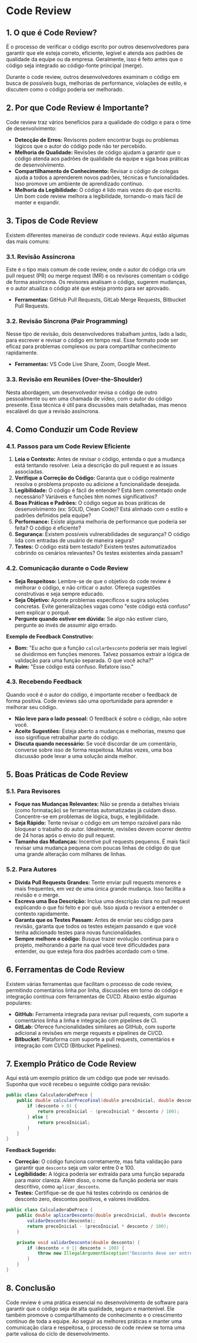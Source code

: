 # Code Review

## 1. O que é Code Review?

É o processo de verificar o código escrito por outros desenvolvedores para garantir que ele esteja correto, eficiente, legível e atenda aos padrões de qualidade da equipe ou da empresa. Geralmente, isso é feito antes que o código seja integrado ao código-fonte principal (merge).

Durante o code review, outros desenvolvedores examinam o código em busca de possíveis bugs, melhorias de performance, violações de estilo, e discutem como o código poderia ser melhorado.

## 2. Por que Code Review é Importante?

Code review traz vários benefícios para a qualidade do código e para o time de desenvolvimento:

- **Detecção de Erros:** Revisores podem encontrar bugs ou problemas lógicos que o autor do código pode não ter percebido.
- **Melhoria de Qualidade:** Revisões de código ajudam a garantir que o código atenda aos padrões de qualidade da equipe e siga boas práticas de desenvolvimento.
- **Compartilhamento de Conhecimento:** Revisar o código de colegas ajuda a todos a aprenderem novos padrões, técnicas e funcionalidades. Isso promove um ambiente de aprendizado contínuo.
- **Melhoria da Legibilidade:** O código é lido mais vezes do que escrito. Um bom code review melhora a legibilidade, tornando-o mais fácil de manter e expandir.

## 3. Tipos de Code Review

Existem diferentes maneiras de conduzir code reviews. Aqui estão algumas das mais comuns:

### 3.1. Revisão Assíncrona

Este é o tipo mais comum de code review, onde o autor do código cria um pull request (PR) ou merge request (MR) e os revisores comentam o código de forma assíncrona. Os revisores analisam o código, sugerem mudanças, e o autor atualiza o código até que esteja pronto para ser aprovado.

- **Ferramentas:** GitHub Pull Requests, GitLab Merge Requests, Bitbucket Pull Requests.

### 3.2. Revisão Síncrona (Pair Programming)

Nesse tipo de revisão, dois desenvolvedores trabalham juntos, lado a lado, para escrever e revisar o código em tempo real. Esse formato pode ser eficaz para problemas complexos ou para compartilhar conhecimento rapidamente.

- **Ferramentas:** VS Code Live Share, Zoom, Google Meet.

### 3.3. Revisão em Reuniões (Over-the-Shoulder)

Nesta abordagem, um desenvolvedor revisa o código de outro pessoalmente ou em uma chamada de vídeo, com o autor do código presente. Essa técnica é útil para discussões mais detalhadas, mas menos escalável do que a revisão assíncrona.

## 4. Como Conduzir um Code Review

### 4.1. Passos para um Code Review Eficiente

1. **Leia o Contexto:** Antes de revisar o código, entenda o que a mudança está tentando resolver. Leia a descrição do pull request e as issues associadas.
2. **Verifique a Correção do Código:** Garanta que o código realmente resolva o problema proposto ou adicione a funcionalidade desejada.
3. **Legibilidade:** O código é fácil de entender? Está bem comentado onde necessário? Variáveis e funções têm nomes significativos?
4. **Boas Práticas e Padrões:** O código segue as boas práticas de desenvolvimento (ex: SOLID, Clean Code)? Está alinhado com o estilo e padrões definidos pela equipe?
5. **Performance:** Existe alguma melhoria de performance que poderia ser feita? O código é eficiente?
6. **Segurança:** Existem possíveis vulnerabilidades de segurança? O código lida com entradas de usuário de maneira segura?
7. **Testes:** O código está bem testado? Existem testes automatizados cobrindo os cenários relevantes? Os testes existentes ainda passam?

### 4.2. Comunicação durante o Code Review

- **Seja Respeitoso:** Lembre-se de que o objetivo do code review é melhorar o código, e não criticar o autor. Ofereça sugestões construtivas e seja sempre educado.
- **Seja Objetivo:** Aponte problemas específicos e sugira soluções concretas. Evite generalizações vagas como "este código está confuso" sem explicar o porquê.
- **Pergunte quando estiver em dúvida:** Se algo não estiver claro, pergunte ao invés de assumir algo errado.

**Exemplo de Feedback Construtivo:**

- **Bom:** "Eu acho que a função `calcularDesconto` poderia ser mais legível se dividirmos em funções menores. Talvez possamos extrair a lógica de validação para uma função separada. O que você acha?"
- **Ruim:** "Esse código está confuso. Refatore isso."

### 4.3. Recebendo Feedback

Quando você é o autor do código, é importante receber o feedback de forma positiva. Code reviews são uma oportunidade para aprender e melhorar seu código.

- **Não leve para o lado pessoal:** O feedback é sobre o código, não sobre você.
- **Aceite Sugestões:** Esteja aberto a mudanças e melhorias, mesmo que isso signifique retrabalhar parte do código.
- **Discuta quando necessário:** Se você discordar de um comentário, converse sobre isso de forma respeitosa. Muitas vezes, uma boa discussão pode levar a uma solução ainda melhor.

## 5. Boas Práticas de Code Review

### 5.1. Para Revisores

- **Foque nas Mudanças Relevantes:** Não se prenda a detalhes triviais (como formatação) se ferramentas automatizadas já cuidam disso. Concentre-se em problemas de lógica, bugs, e legibilidade.
- **Seja Rápido:** Tente revisar o código em um tempo razoável para não bloquear o trabalho do autor. Idealmente, revisões devem ocorrer dentro de 24 horas após o envio do pull request.
- **Tamanho das Mudanças:** Incentive pull requests pequenos. É mais fácil revisar uma mudança pequena com poucas linhas de código do que uma grande alteração com milhares de linhas.

### 5.2. Para Autores

- **Divida Pull Requests Grandes:** Tente enviar pull requests menores e mais frequentes, em vez de uma única grande mudança. Isso facilita a revisão e o merge.
- **Escreva uma Boa Descrição:** Inclua uma descrição clara no pull request explicando o que foi feito e por quê. Isso ajuda o revisor a entender o contexto rapidamente.
- **Garanta que os Testes Passam:** Antes de enviar seu código para revisão, garanta que todos os testes estejam passando e que você tenha adicionado testes para novas funcionalidades.
- **Sempre melhore o código:** Busque trazer evolução continua para o projeto, melhorando a parte na qual você teve dificuldades para entender, ou que esteja fora dos padrões acordado com o time.

## 6. Ferramentas de Code Review

Existem várias ferramentas que facilitam o processo de code review, permitindo comentários linha por linha, discussões em torno do código e integração contínua com ferramentas de CI/CD. Abaixo estão algumas populares:

- **GitHub:** Ferramenta integrada para revisar pull requests, com suporte a comentários linha a linha e integração com pipelines de CI.
- **GitLab:** Oferece funcionalidades similares ao GitHub, com suporte adicional a revisões em merge requests e pipelines de CI/CD.
- **Bitbucket:** Plataforma com suporte a pull requests, comentários e integração com CI/CD (Bitbucket Pipelines).

## 7. Exemplo Prático de Code Review

Aqui está um exemplo prático de um código que pode ser revisado. Suponha que você recebeu o seguinte código para revisão:

```java
public class CalculadoraDePreco {
    public double calcularPrecoFinal(double precoInicial, double desconto) {
        if (desconto > 0) {
            return precoInicial - (precoInicial * desconto / 100);
        } else {
            return precoInicial;
        }
    }
}
```

**Feedback Sugerido:**

- **Correção:** O código funciona corretamente, mas falta validação para garantir que `desconto` seja um valor entre 0 e 100.
- **Legibilidade:** A lógica poderia ser extraída para uma função separada para maior clareza. Além disso, o nome da função poderia ser mais descritivo, como `aplicar_desconto`.
- **Testes:** Certifique-se de que há testes cobrindo os cenários de desconto zero, descontos positivos, e valores inválidos.

```java
public class CalculadoraDePreco {
    public double aplicarDesconto(double precoInicial, double desconto) {
        validarDesconto(desconto);
        return precoInicial - (precoInicial * desconto / 100);
    }

    private void validarDesconto(double desconto) {
        if (desconto < 0 || desconto > 100) {
            throw new IllegalArgumentException("Desconto deve ser entre 0 e 100.");
        }
    }
}
```

## 8. Conclusão

Code review é uma prática essencial no desenvolvimento de software para garantir que o código seja de alta qualidade, seguro e mantenível. Ele também promove o compartilhamento de conhecimento e o crescimento contínuo de toda a equipe. Ao seguir as melhores práticas e manter uma comunicação clara e respeitosa, o processo de code review se torna uma parte valiosa do ciclo de desenvolvimento.
